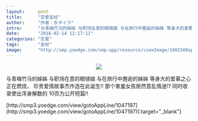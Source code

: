 ```yaml
---
layout:     post
title:      "恋爱圣经"
author:     "作者：东タイラ"
intro:      "与青梅竹马的姊姊 与职场在意的眼镜娘 与在旅行中邂逅的姊姊 等身大的爱慕之心正在燃烧， 珍贵爱情故事杰作选在此诞生!! 那个害羞女孩居然意乱情迷!? 同时收录使出浑身解数的 10页为公开短篇!!"
date:       "2018-02-14 12:17:11"
categories: "恋爱"
tags:       "圣经"
image:      "http://smp.yoedge.com/smp-app/resource/viewImage/1001560appline.png"
---
```

<div style="text-align: center">
<p><img src="http://smp.yoedge.com/smp-app/resource/viewImage/1001560appline.png"/></p>
</div>
<p class="post-meta">
<span>与青梅竹马的姊姊 与职场在意的眼镜娘 与在旅行中邂逅的姊姊 等身大的爱慕之心正在燃烧， 珍贵爱情故事杰作选在此诞生!! 那个害羞女孩居然意乱情迷!? 同时收录使出浑身解数的 10页为公开短篇!!</span>
</p>
[http://smp3.yoedge.com/view/gotoAppLine/1047197](http://smp3.yoedge.com/view/gotoAppLine/1047197){:target="_blank"}



